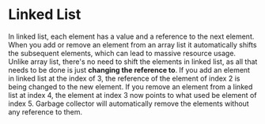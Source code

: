 # Linked List

In linked list, each element has a value and a reference to the next element. When you add or remove an element from an array list it automatically shifts the subsequent elements, which can lead to massive resource usage. Unlike array list, there's no need to shift the elements in linked list, as all that needs to be done is just **changing the reference to**. If you add an element in linked list at the index of 3, the reference of the element of index 2 is being changed to the new element. If you remove an element from a linked list at index 4, the element at index 3 now points to what used be element of index 5. Garbage collector will automatically remove the elements without any reference to them. 

